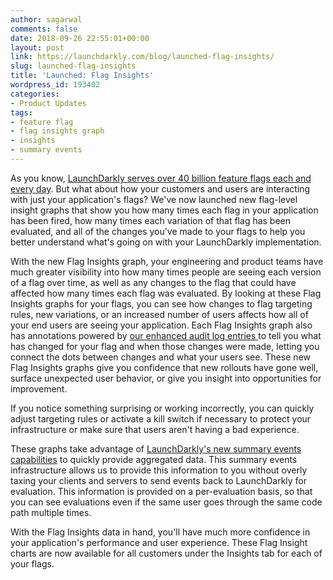 ```yaml
---
author: sagarwal
comments: false
date: 2018-09-26 22:55:01+00:00
layout: post
link: https://launchdarkly.com/blog/launched-flag-insights/
slug: launched-flag-insights
title: 'Launched: Flag Insights'
wordpress_id: 193402
categories:
- Product Updates
tags:
- feature flag
- flag insights graph
- insights
- summary events
---
```


As you know, [LaunchDarkly serves over 40 billion feature flags each and every day](https://launchdarkly.com/blog/designing-for-failure-to-avoid-disaster/). But what about how your customers and users are interacting with just your application's flags? We've now launched new flag-level insight graphs that show you how many times each flag in your application has been fired, how many times each variation of that flag has been evaluated, and all of the changes you've made to your flags to help you better understand what's going on with your LaunchDarkly implementation.

With the new Flag Insights graph, your engineering and product teams have much greater visibility into how many times people are seeing each version of a flag over time, as well as any changes to the flag that could have affected how many times each flag was evaluated. By looking at these Flag Insights graphs for your flags, you can see how changes to flag targeting rules, new variations, or an increased number of users affects how all of your end users are seeing your application. Each Flag Insights graph also has annotations powered by [our enhanced audit log entries ](https://launchdarkly.com/blog/launched-enhanced-audit-log-entries/)to tell you what has changed for your flag and when those changes were made, letting you connect the dots between changes and what your users see. These new Flag Insights graphs give you confidence that new rollouts have gone well, surface unexpected user behavior, or give you insight into opportunities for improvement.

If you notice something surprising or working incorrectly, you can quickly adjust targeting rules or activate a kill switch if necessary to protect your infrastructure or make sure that users aren't having a bad experience.

These graphs take advantage of [LaunchDarkly's new summary events capabilities](https://launchdarkly.com/blog/launched-summary-events-new-debugger/) to quickly provide aggregated data. This summary events infrastructure allows us to provide this information to you without overly taxing your clients and servers to send events back to LaunchDarkly for evaluation. This information is provided on a per-evaluation basis, so that you can see evaluations even if the same user goes through the same code path multiple times.

With the Flag Insights data in hand, you'll have much more confidence in your application's performance and user experience. These Flag Insight charts are now available for all customers under the Insights tab for each of your flags.
